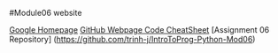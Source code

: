 #Module06 website

[Google Homepage](https://www.google.com "Google's Homepage")
[GitHub Webpage Code CheatSheet](https://github.com/adam-p/markdown-here/wiki/Markdown-Cheatsheet)
[Assignment 06 Repository] (https://github.com/trinh-j/IntroToProg-Python-Mod06)
